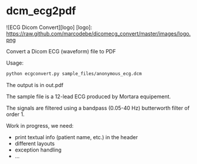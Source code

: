 dcm_ecg2pdf
===========

![ECG Dicom Convert][logo]
[logo]: https://raw.github.com/marcodebe/dicomecg_convert/master/images/logo.png


Convert a Dicom ECG (waveform) file to PDF

Usage:
```bash
python ecgconvert.py sample_files/anonymous_ecg.dcm
```

The output is in out.pdf

The sample file is a 12-lead ECG produced by Mortara equipement.

The signals are filtered using a bandpass (0.05-40 Hz) butterworth filter of order 1.

Work in progress, we need:
 * print textual info (patient name, etc.) in the header
 * different layouts
 * exception handling
 * ...
